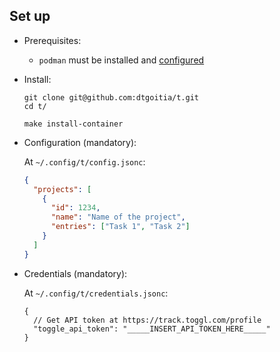 ## Set up

* Prerequisites:

  - `podman` must be installed and [configured][1]

* Install:

  ```shell
  git clone git@github.com:dtgoitia/t.git
  cd t/

  make install-container
  ```

* Configuration (mandatory):

  At `~/.config/t/config.jsonc`:

  ```json
  {
    "projects": [
      {
        "id": 1234,
        "name": "Name of the project",
        "entries": ["Task 1", "Task 2"]
      }
    ]
  }
  ```

* Credentials (mandatory):

  At `~/.config/t/credentials.jsonc`:

  ```jsonc
  {
    // Get API token at https://track.toggl.com/profile
    "toggle_api_token": "_____INSERT_API_TOKEN_HERE_____"
  }
  ```

<!-- External references -->

[1]: https://github.com/containers/podman/blob/main/docs/tutorials/rootless_tutorial.md#etcsubuid-and-etcsubgid-configuration "Set up sub user IDs and sub group IDs"
